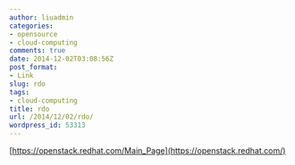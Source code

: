 ```yaml
---
author: liuadmin
categories:
- opensource
- cloud-computing
comments: true
date: 2014-12-02T03:08:56Z
post_format:
- Link
slug: rdo
tags:
- cloud-computing
title: rdo
url: /2014/12/02/rdo/
wordpress_id: 53313
---
```


[https://openstack.redhat.com/Main_Page](https://openstack.redhat.com/)
